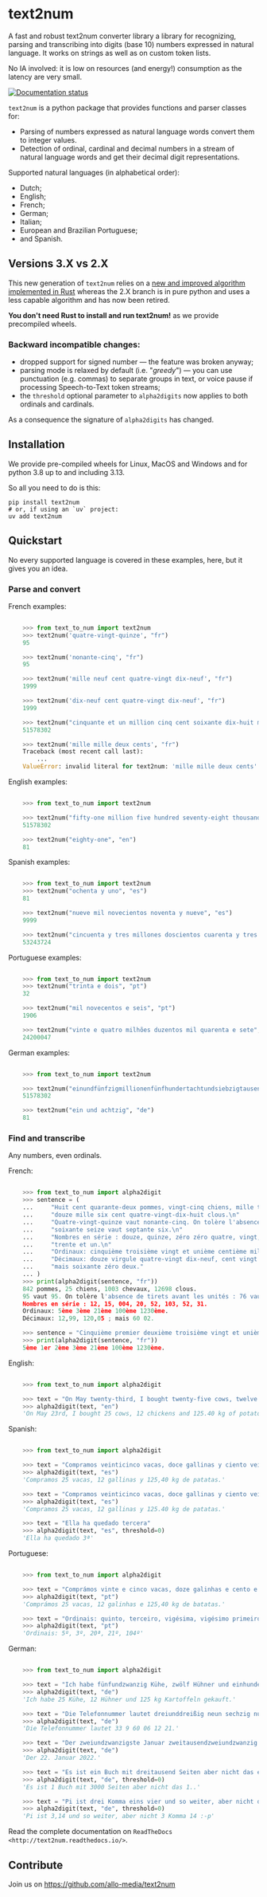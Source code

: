 # text2num

A fast and robust text2num converter library a library for recognizing, parsing and transcribing into digits (base 10) numbers expressed in natural language. It works on strings as well as on custom token lists.

No IA involved: it is low on resources (and energy!) consumption as the latency are very small.

[![Documentation status](https://readthedocs.org/projects/text2num/badge/?version=latest)](https://text2num.readthedocs.io/en/latest/?badge=latest)

`text2num` is a python package that provides functions and parser classes for:

- Parsing of numbers expressed as natural language words convert them to integer values.
- Detection of ordinal, cardinal and decimal numbers in a stream of natural language words and get their decimal digit representations.

Supported natural languages (in alphabetical order):

* Dutch;
* English;
* French;
* German;
* Italian;
* European and Brazilian Portuguese;
* and Spanish.

## Versions 3.X vs 2.X

This new generation of `text2num` relies on a [new and improved algorithm implemented in Rust](https://crates.io/crates/text2num) whereas the 2.X branch
is in pure python and uses a less capable algorithm and has now been retired.

**You don't need Rust to install and run text2num!** as we provide precompiled wheels.

### Backward incompatible changes:

- dropped support for signed number — the feature was broken anyway;
- parsing mode is relaxed by default (i.e. "_greedy_") — you can use punctuation (e.g. commas) to separate groups in text, or voice pause if processing Speech-to-Text token streams;
- the `threshold` optional parameter to `alpha2digits` now applies to both ordinals and cardinals.

As a consequence the signature of `alpha2digits` has changed.

## Installation

We provide pre-compiled wheels for Linux, MacOS and Windows and for python 3.8 up to and including 3.13.

So all you need to do is this:

```
pip install text2num
# or, if using an `uv` project:
uv add text2num
```

## Quickstart

No every supported language is covered in these examples, here, but it gives you an idea.

### Parse and convert

French examples:

```python

    >>> from text_to_num import text2num
    >>> text2num('quatre-vingt-quinze', "fr")
    95

    >>> text2num('nonante-cinq', "fr")
    95

    >>> text2num('mille neuf cent quatre-vingt dix-neuf', "fr")
    1999

    >>> text2num('dix-neuf cent quatre-vingt dix-neuf', "fr")
    1999

    >>> text2num("cinquante et un million cinq cent soixante dix-huit mille trois cent deux", "fr")
    51578302

    >>> text2num('mille mille deux cents', "fr")
    Traceback (most recent call last):
        ...
    ValueError: invalid literal for text2num: 'mille mille deux cents'

```

English examples:

```python

    >>> from text_to_num import text2num

    >>> text2num("fifty-one million five hundred seventy-eight thousand three hundred two", "en")
    51578302

    >>> text2num("eighty-one", "en")
    81

```

Spanish examples:

```python

    >>> from text_to_num import text2num
    >>> text2num("ochenta y uno", "es")
    81

    >>> text2num("nueve mil novecientos noventa y nueve", "es")
    9999

    >>> text2num("cincuenta y tres millones doscientos cuarenta y tres mil setecientos veinticuatro", "es")
    53243724

```

Portuguese examples:

```python

    >>> from text_to_num import text2num
    >>> text2num("trinta e dois", "pt")
    32

    >>> text2num("mil novecentos e seis", "pt")
    1906

    >>> text2num("vinte e quatro milhões duzentos mil quarenta e sete", "pt")
    24200047

```

German examples:

```python

    >>> from text_to_num import text2num

    >>> text2num("einundfünfzigmillionenfünfhundertachtundsiebzigtausenddreihundertzwei", "de")
    51578302

    >>> text2num("ein und achtzig", "de")
    81

```

### Find and transcribe

Any numbers, even ordinals.

French:

```python

    >>> from text_to_num import alpha2digit
    >>> sentence = (
    ...     "Huit cent quarante-deux pommes, vingt-cinq chiens, mille trois chevaux, "
    ...     "douze mille six cent quatre-vingt-dix-huit clous.\n"
    ...     "Quatre-vingt-quinze vaut nonante-cinq. On tolère l'absence de tirets avant les unités : "
    ...     "soixante seize vaut septante six.\n"
    ...     "Nombres en série : douze, quinze, zéro zéro quatre, vingt, cinquante-deux, cent trois, cinquante deux, "
    ...     "trente et un.\n"
    ...     "Ordinaux: cinquième troisième vingt et unième centième mille deux cent trentième.\n"
    ...     "Décimaux: douze virgule quatre-vingt dix-neuf, cent vingt virgule zéro cinq ; "
    ...     "mais soixante zéro deux."
    ... )
    >>> print(alpha2digit(sentence, "fr"))
    842 pommes, 25 chiens, 1003 chevaux, 12698 clous.
    95 vaut 95. On tolère l'absence de tirets avant les unités : 76 vaut 76.
    Nombres en série : 12, 15, 004, 20, 52, 103, 52, 31.
    Ordinaux: 5ème 3ème 21ème 100ème 1230ème.
    Décimaux: 12,99, 120,05 ; mais 60 02.

    >>> sentence = "Cinquième premier deuxième troisième vingt et unième centième mille deux cent trentième."
    >>> print(alpha2digit(sentence, "fr"))
    5ème 1er 2ème 3ème 21ème 100ème 1230ème.

```

English:

```python

    >>> from text_to_num import alpha2digit

    >>> text = "On May twenty-third, I bought twenty-five cows, twelve chickens and one hundred twenty five point four zero kg of potatoes."
    >>> alpha2digit(text, "en")
    'On May 23rd, I bought 25 cows, 12 chickens and 125.40 kg of potatoes.'

```

Spanish:

```python

    >>> from text_to_num import alpha2digit

    >>> text = "Compramos veinticinco vacas, doce gallinas y ciento veinticinco coma cuarenta kg de patatas."
    >>> alpha2digit(text, "es")
    'Compramos 25 vacas, 12 gallinas y 125,40 kg de patatas.'

    >>> text = "Compramos veinticinco vacas, doce gallinas y ciento veinticinco punto cuarenta kg de patatas."
    >>> alpha2digit(text, "es")
    'Compramos 25 vacas, 12 gallinas y 125.40 kg de patatas.'

    >>> text = "Ella ha quedado tercera"
    >>> alpha2digit(text, "es", threshold=0)
    'Ella ha quedado 3ª'

```

Portuguese:

```python

    >>> from text_to_num import alpha2digit

    >>> text = "Comprámos vinte e cinco vacas, doze galinhas e cento e vinte e cinco vírgula quarenta kg de batatas."
    >>> alpha2digit(text, "pt")
    'Comprámos 25 vacas, 12 galinhas e 125,40 kg de batatas.'

    >>> text = "Ordinais: quinto, terceiro, vigésima, vigésimo primeiro, centésimo quarto"
    >>> alpha2digit(text, "pt")
    'Ordinais: 5º, 3º, 20ª, 21º, 104º'

```

German:

```python

    >>> from text_to_num import alpha2digit

    >>> text = "Ich habe fünfundzwanzig Kühe, zwölf Hühner und einhundertfünfundzwanzig kg Kartoffeln gekauft."
    >>> alpha2digit(text, "de")
    'Ich habe 25 Kühe, 12 Hühner und 125 kg Kartoffeln gekauft.'

    >>> text = "Die Telefonnummer lautet dreiunddreißig neun sechzig null sechs zwölf einundzwanzig."
    >>> alpha2digit(text, "de")
    'Die Telefonnummer lautet 33 9 60 06 12 21.'

    >>> text = "Der zweiundzwanzigste Januar zweitausendzweiundzwanzig."
    >>> alpha2digit(text, "de")
    'Der 22. Januar 2022.'

    >>> text = "Es ist ein Buch mit dreitausend Seiten aber nicht das erste."
    >>> alpha2digit(text, "de", threshold=0)
    'Es ist 1 Buch mit 3000 Seiten aber nicht das 1..'

    >>> text = "Pi ist drei Komma eins vier und so weiter, aber nicht drei Komma vierzehn :-p"
    >>> alpha2digit(text, "de", threshold=0)
    'Pi ist 3,14 und so weiter, aber nicht 3 Komma 14 :-p'

```

Read the complete documentation on `ReadTheDocs <http://text2num.readthedocs.io/>`.

## Contribute

Join us on https://github.com/allo-media/text2num
